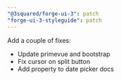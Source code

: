 ```yaml
---
"@3squared/forge-ui-3": patch
"forge-ui-3-styleguide": patch
---
```


Add a couple of fixes:
- Update primevue and bootstrap
- Fix cursor on split button
- Add property to date picker docs
